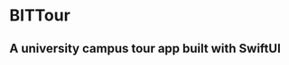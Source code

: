 # BITTour

## A university campus tour app built with SwiftUI

[](https://github.com/Jaykef/BITTour/blob/main/screenshots/1.png)

[](https://github.com/Jaykef/BITTour/blob/main/screenshots/2.png)

[](https://github.com/Jaykef/BITTour/blob/main/screenshots/3.png)

[](https://github.com/Jaykef/BITTour/blob/main/screenshots/4.png)

[](https://github.com/Jaykef/BITTour/blob/main/screenshots/5.png)

[](https://github.com/Jaykef/BITTour/blob/main/screenshots/6.png)
